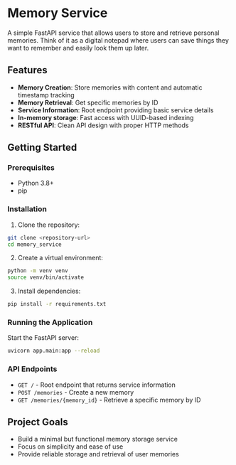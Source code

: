 # Memory Service

A simple FastAPI service that allows users to store and retrieve personal memories. Think of it as a digital notepad where users can save things they want to remember and easily look them up later.

## Features

- **Memory Creation**: Store memories with content and automatic timestamp tracking
- **Memory Retrieval**: Get specific memories by ID
- **Service Information**: Root endpoint providing basic service details
- **In-memory storage**: Fast access with UUID-based indexing
- **RESTful API**: Clean API design with proper HTTP methods

## Getting Started

### Prerequisites

- Python 3.8+
- pip

### Installation

1. Clone the repository:
```bash
git clone <repository-url>
cd memory_service
```

2. Create a virtual environment:
```bash
python -m venv venv
source venv/bin/activate
```

3. Install dependencies:
```bash
pip install -r requirements.txt
```

### Running the Application

Start the FastAPI server:
```bash
uvicorn app.main:app --reload
```


### API Endpoints

- `GET /` - Root endpoint that returns service information
- `POST /memories` - Create a new memory
- `GET /memories/{memory_id}` - Retrieve a specific memory by ID


## Project Goals

- Build a minimal but functional memory storage service
- Focus on simplicity and ease of use
- Provide reliable storage and retrieval of user memories